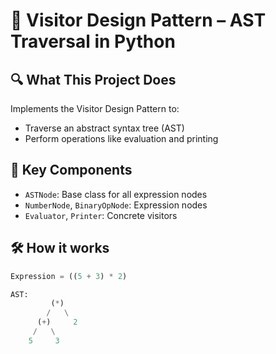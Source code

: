 # 🧠 Visitor Design Pattern – AST Traversal in Python

## 🔍 What This Project Does

Implements the Visitor Design Pattern to:
- Traverse an abstract syntax tree (AST)
- Perform operations like evaluation and printing

## 🧱 Key Components

- `ASTNode`: Base class for all expression nodes
- `NumberNode`, `BinaryOpNode`: Expression nodes
- `Evaluator`, `Printer`: Concrete visitors

## 🛠️ How it works

```python
Expression = ((5 + 3) * 2)

AST:
         (*)
        /   \
      (+)     2
     /   \
    5     3